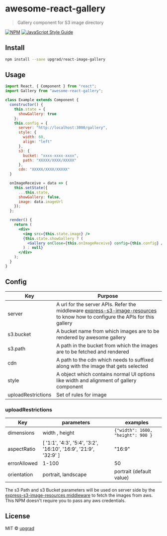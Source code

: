 # awesome-react-gallery

> Gallery component for S3 image directory

[![NPM](https://img.shields.io/npm/v/awesome-react-gallery.svg)](https://www.npmjs.com/package/awesome-react-gallery) [![JavaScript Style Guide](https://img.shields.io/badge/code_style-standard-brightgreen.svg)](https://standardjs.com)

## Install

```bash
npm install --save upgrad/react-image-gallery
```

## Usage

```jsx
import React, { Component } from "react";
import Gallery from "awesome-react-gallery";

class Example extends Component {
  constructor() {
    this.state = {
      showGallery: true
    };
    this.config = {
      server: "http://localhost:3000/gallery",
      style: {
        width: 60,
        align: "left"
      },
      s3: {
        bucket: "xxxx-xxxx-xxxx",
        path: "XXXXX/XXXX/XXXXX"
      },
      cdn: "XXXXX/XXXX/XXXXX"
  }

  onImageReceive = data => {
    this.setState({
      ...this.state,
      showGallery: false,
      image: data.imageUrl
    });
  };

  render() {
    return (
      <div>
        <img src={this.state.image} />
        {this.state.showGallery ? (
          <Gallery onClose={this.onImageReceive} config={this.config} />
        ) : null}
      </div>
    );
  }
}
```

## Config

| Key  | Purpose |
| ------------- | ------------- |
| server  | A url for the server APIs. Refer the middleware [express-s3-image-resources](https://github.com/upgrad/express-s3-image-resources/) to know how to configure the APIs for this gallery |
| s3.bucket  | A bucket name from which images are to be rendered by awesome gallery  |
| s3.path  | A path in the bucket from which the images are to be fetched and rendered |
| cdn  | A path to the cdn which needs to suffixed along with the image that gets selected  |
| style  | A object which contains normal UI options like width and alignment of gallery component  |
| uploadRestrictions  | Set of rules for image | 


### uploadRestrictions

| Key  | parameters | examples |
| ------------- | ------------- | ------------- |
| dimensions | width , height | ```{"width": 1600, "height": 900 }```|
| aspectRatio | [ '1:1', '4:3', '5:4', '3:2', '16:10', '16:9', '21:9', '32:9' ] | "16:9"|
| errorAllowed | 1-100 | 50
| orientation | portrait, landscape | portrait (default value)



The s3 Path and s3 Bucket parameters will be used on server side by the [express-s3-image-resources middleware](https://github.com/upgrad/express-s3-image-resources/) to fetch the images from aws. This NPM doesn't require you to pass any aws credentials.

## License

MIT © [upgrad](https://github.com/upgrad)
